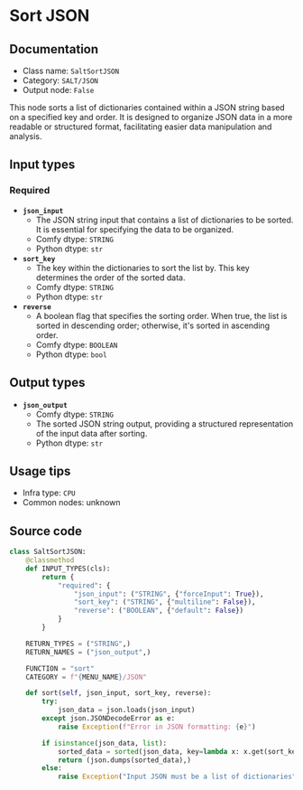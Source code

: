 # Sort JSON
## Documentation
- Class name: `SaltSortJSON`
- Category: `SALT/JSON`
- Output node: `False`

This node sorts a list of dictionaries contained within a JSON string based on a specified key and order. It is designed to organize JSON data in a more readable or structured format, facilitating easier data manipulation and analysis.
## Input types
### Required
- **`json_input`**
    - The JSON string input that contains a list of dictionaries to be sorted. It is essential for specifying the data to be organized.
    - Comfy dtype: `STRING`
    - Python dtype: `str`
- **`sort_key`**
    - The key within the dictionaries to sort the list by. This key determines the order of the sorted data.
    - Comfy dtype: `STRING`
    - Python dtype: `str`
- **`reverse`**
    - A boolean flag that specifies the sorting order. When true, the list is sorted in descending order; otherwise, it's sorted in ascending order.
    - Comfy dtype: `BOOLEAN`
    - Python dtype: `bool`
## Output types
- **`json_output`**
    - Comfy dtype: `STRING`
    - The sorted JSON string output, providing a structured representation of the input data after sorting.
    - Python dtype: `str`
## Usage tips
- Infra type: `CPU`
- Common nodes: unknown


## Source code
```python
class SaltSortJSON:
    @classmethod
    def INPUT_TYPES(cls):
        return {
            "required": {
                "json_input": ("STRING", {"forceInput": True}),
                "sort_key": ("STRING", {"multiline": False}),
                "reverse": ("BOOLEAN", {"default": False})
            }
        }

    RETURN_TYPES = ("STRING",)
    RETURN_NAMES = ("json_output",)

    FUNCTION = "sort"
    CATEGORY = f"{MENU_NAME}/JSON"

    def sort(self, json_input, sort_key, reverse):
        try:
            json_data = json.loads(json_input)
        except json.JSONDecodeError as e:
            raise Exception(f"Error in JSON formatting: {e}")

        if isinstance(json_data, list):
            sorted_data = sorted(json_data, key=lambda x: x.get(sort_key), reverse=reverse)
            return (json.dumps(sorted_data),)
        else:
            raise Exception("Input JSON must be a list of dictionaries")

```
